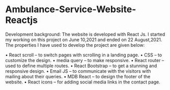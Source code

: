 # Ambulance-Service-Website-Reactjs



Development background:
 The website is developed with React Js. I started my working on this project on June 10,2021 and ended on 22 August,2021. The properties I have used to develop the project are given below:

•	React scroll – to switch pages with scrolling in a landing page.
•	CSS – to customize the design.
•	media query – to make responsive. 
•	React router – used to define multiple routes.
•	React Bootstrap – to get a stunning and responsive design.
•	Email JS – to communicate with the visitors with mailing about their queries.
•	MDB React – to design the footer of the website.
•	React icons – for adding social media links in the contact page.


